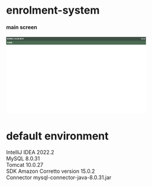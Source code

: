 # enrolment-system
<h4>main screen</h1>
<img width="75%" src="./main.png"/>

# default environment
IntelliJ IDEA 2022.2  
MySQL 8.0.31  
Tomcat 10.0.27  
SDK Amazon Corretto version 15.0.2  
Connector mysql-connector-java-8.0.31.jar  

